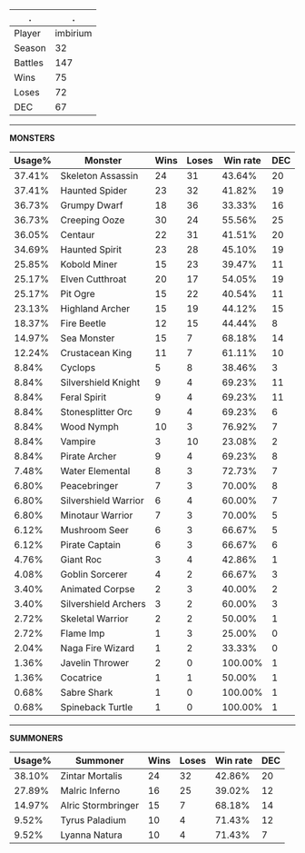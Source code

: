 .|.
|-|-
Player|imbirium
Season|32
Battles|147
Wins|75
Loses|72
DEC|67

---
**MONSTERS**

Usage%|Monster|Wins|Loses|Win rate|DEC|
-|-|-|-|-|-|
37.41%|Skeleton Assassin|24|31|43.64%|20|
37.41%|Haunted Spider|23|32|41.82%|19|
36.73%|Grumpy Dwarf|18|36|33.33%|16|
36.73%|Creeping Ooze|30|24|55.56%|25|
36.05%|Centaur|22|31|41.51%|20|
34.69%|Haunted Spirit|23|28|45.10%|19|
25.85%|Kobold Miner|15|23|39.47%|11|
25.17%|Elven Cutthroat|20|17|54.05%|19|
25.17%|Pit Ogre|15|22|40.54%|11|
23.13%|Highland Archer|15|19|44.12%|15|
18.37%|Fire Beetle|12|15|44.44%|8|
14.97%|Sea Monster|15|7|68.18%|14|
12.24%|Crustacean King|11|7|61.11%|10|
8.84%|Cyclops|5|8|38.46%|3|
8.84%|Silvershield Knight|9|4|69.23%|11|
8.84%|Feral Spirit|9|4|69.23%|11|
8.84%|Stonesplitter Orc|9|4|69.23%|6|
8.84%|Wood Nymph|10|3|76.92%|7|
8.84%|Vampire|3|10|23.08%|2|
8.84%|Pirate Archer|9|4|69.23%|8|
7.48%|Water Elemental|8|3|72.73%|7|
6.80%|Peacebringer|7|3|70.00%|8|
6.80%|Silvershield Warrior|6|4|60.00%|7|
6.80%|Minotaur Warrior|7|3|70.00%|5|
6.12%|Mushroom Seer|6|3|66.67%|5|
6.12%|Pirate Captain|6|3|66.67%|6|
4.76%|Giant Roc|3|4|42.86%|1|
4.08%|Goblin Sorcerer|4|2|66.67%|3|
3.40%|Animated Corpse|2|3|40.00%|2|
3.40%|Silvershield Archers|3|2|60.00%|3|
2.72%|Skeletal Warrior|2|2|50.00%|1|
2.72%|Flame Imp|1|3|25.00%|0|
2.04%|Naga Fire Wizard|1|2|33.33%|0|
1.36%|Javelin Thrower|2|0|100.00%|1|
1.36%|Cocatrice|1|1|50.00%|1|
0.68%|Sabre Shark|1|0|100.00%|1|
0.68%|Spineback Turtle|1|0|100.00%|1|

---
**SUMMONERS**

Usage%|Summoner|Wins|Loses|Win rate|DEC|
-|-|-|-|-|-|
38.10%|Zintar Mortalis|24|32|42.86%|20|
27.89%|Malric Inferno|16|25|39.02%|12|
14.97%|Alric Stormbringer|15|7|68.18%|14|
9.52%|Tyrus Paladium|10|4|71.43%|12|
9.52%|Lyanna Natura|10|4|71.43%|7|

